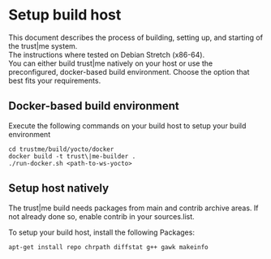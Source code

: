 ---
---
# Setup build host

This document describes the process of building, setting up, and starting of the trust\|me system.  
The instructions where tested on Debian Stretch (x86-64).  
You can either build trust\|me natively on your host or use the preconfigured, docker-based build environment. Choose the option that best fits your requirements.

## Docker-based build environment

Execute the following commands on your build host to setup your build environment
```
cd trustme/build/yocto/docker
docker build -t trust\|me-builder .
./run-docker.sh <path-to-ws-yocto>
```

## Setup host natively

The trust\|me build needs packages from main and contrib archive areas. If not already done so, enable contrib in your sources.list.

To setup your build host, install the following Packages:
```
apt-get install repo chrpath diffstat g++ gawk makeinfo
```
